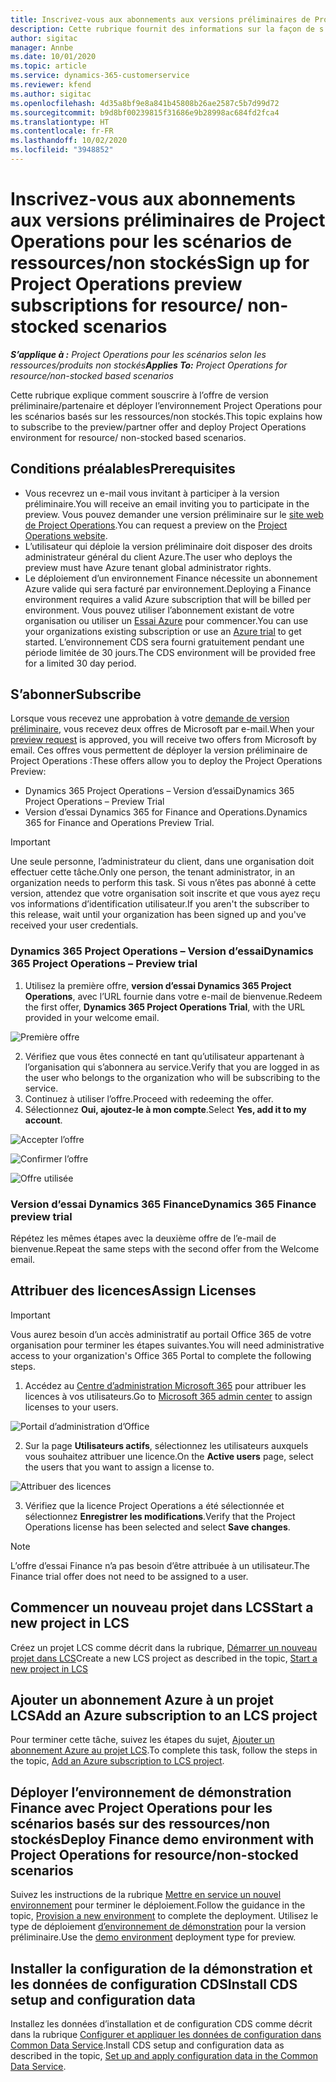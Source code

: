 ```yaml
---
title: Inscrivez-vous aux abonnements aux versions préliminaires de Project Operations pour les scénarios de ressources/non stockés
description: Cette rubrique fournit des informations sur la façon de s’abonner et de déployer des scénarios basés sur les ressource/non-stockés Project Operations.
author: sigitac
manager: Annbe
ms.date: 10/01/2020
ms.topic: article
ms.service: dynamics-365-customerservice
ms.reviewer: kfend
ms.author: sigitac
ms.openlocfilehash: 4d35a8bf9e8a841b45808b26ae2587c5b7d99d72
ms.sourcegitcommit: b9d8bf00239815f31686e9b28998ac684fd2fca4
ms.translationtype: HT
ms.contentlocale: fr-FR
ms.lasthandoff: 10/02/2020
ms.locfileid: "3948852"
---
```

# <a name="sign-up-for-project-operations-preview-subscriptions-for-resource-non-stocked-scenarios"></a><span data-ttu-id="ad3a0-103">Inscrivez-vous aux abonnements aux versions préliminaires de Project Operations pour les scénarios de ressources/non stockés</span><span class="sxs-lookup"><span data-stu-id="ad3a0-103">Sign up for Project Operations preview subscriptions for resource/ non-stocked scenarios</span></span>

<span data-ttu-id="ad3a0-104">_**S’applique à :** Project Operations pour les scénarios selon les ressources/produits non stockés_</span><span class="sxs-lookup"><span data-stu-id="ad3a0-104">_**Applies To:** Project Operations for resource/non-stocked based scenarios_</span></span>

<span data-ttu-id="ad3a0-105">Cette rubrique explique comment souscrire à l’offre de version préliminaire/partenaire et déployer l’environnement Project Operations pour les scénarios basés sur les ressources/non stockés.</span><span class="sxs-lookup"><span data-stu-id="ad3a0-105">This topic explains how to subscribe to the preview/partner offer and deploy Project Operations environment for resource/ non-stocked based scenarios.</span></span>

## <a name="prerequisites"></a><span data-ttu-id="ad3a0-106">Conditions préalables</span><span class="sxs-lookup"><span data-stu-id="ad3a0-106">Prerequisites</span></span>

- <span data-ttu-id="ad3a0-107">Vous recevrez un e-mail vous invitant à participer à la version préliminaire.</span><span class="sxs-lookup"><span data-stu-id="ad3a0-107">You will receive an email inviting you to participate in the preview.</span></span> <span data-ttu-id="ad3a0-108">Vous pouvez demander une version préliminaire sur le [site web de Project Operations](https://dynamics.microsoft.com/en-us/project-operations/overview/).</span><span class="sxs-lookup"><span data-stu-id="ad3a0-108">You can request a preview on the [Project Operations website](https://dynamics.microsoft.com/en-us/project-operations/overview/).</span></span>
- <span data-ttu-id="ad3a0-109">L’utilisateur qui déploie la version préliminaire doit disposer des droits administrateur général du client Azure.</span><span class="sxs-lookup"><span data-stu-id="ad3a0-109">The user who deploys the preview must have Azure tenant global administrator rights.</span></span>
- <span data-ttu-id="ad3a0-110">Le déploiement d’un environnement Finance nécessite un abonnement Azure valide qui sera facturé par environnement.</span><span class="sxs-lookup"><span data-stu-id="ad3a0-110">Deploying a Finance environment requires a valid Azure subscription that will be billed per environment.</span></span> <span data-ttu-id="ad3a0-111">Vous pouvez utiliser l’abonnement existant de votre organisation ou utiliser un [Essai Azure](https://azure.microsoft.com/en-us/free/) pour commencer.</span><span class="sxs-lookup"><span data-stu-id="ad3a0-111">You can use your organizations existing subscription or use an [Azure trial](https://azure.microsoft.com/en-us/free/) to get started.</span></span> <span data-ttu-id="ad3a0-112">L’environnement CDS sera fourni gratuitement pendant une période limitée de 30 jours.</span><span class="sxs-lookup"><span data-stu-id="ad3a0-112">The CDS environment will be provided free for a limited 30 day period.</span></span>

## <a name="subscribe"></a><span data-ttu-id="ad3a0-113">S’abonner</span><span class="sxs-lookup"><span data-stu-id="ad3a0-113">Subscribe</span></span>

<span data-ttu-id="ad3a0-114">Lorsque vous recevez une approbation à votre [demande de version préliminaire](https://forms.office.com/FormsPro/Pages/ResponsePage.aspx?id=v4j5cvGGr0GRqy180BHbR56j8lZs0FdAvwT75_WNFyxUMkRDV1NYQU5TNjE2VjhKOVBUNVg2R0s1NC4u), vous recevez deux offres de Microsoft par e-mail.</span><span class="sxs-lookup"><span data-stu-id="ad3a0-114">When your [preview request](https://forms.office.com/FormsPro/Pages/ResponsePage.aspx?id=v4j5cvGGr0GRqy180BHbR56j8lZs0FdAvwT75_WNFyxUMkRDV1NYQU5TNjE2VjhKOVBUNVg2R0s1NC4u) is approved, you will receive two offers from Microsoft by email.</span></span> <span data-ttu-id="ad3a0-115">Ces offres vous permettent de déployer la version préliminaire de Project Operations :</span><span class="sxs-lookup"><span data-stu-id="ad3a0-115">These offers allow you to deploy the Project Operations Preview:</span></span>

- <span data-ttu-id="ad3a0-116">Dynamics 365 Project Operations – Version d’essai</span><span class="sxs-lookup"><span data-stu-id="ad3a0-116">Dynamics 365 Project Operations – Preview Trial</span></span>
- <span data-ttu-id="ad3a0-117">Version d’essai Dynamics 365 for Finance and Operations.</span><span class="sxs-lookup"><span data-stu-id="ad3a0-117">Dynamics 365 for Finance and Operations Preview Trial.</span></span>

> [!IMPORTANT]
> <span data-ttu-id="ad3a0-118">Une seule personne, l’administrateur du client, dans une organisation doit effectuer cette tâche.</span><span class="sxs-lookup"><span data-stu-id="ad3a0-118">Only one person, the tenant administrator, in an organization needs to perform this task.</span></span> <span data-ttu-id="ad3a0-119">Si vous n’êtes pas abonné à cette version, attendez que votre organisation soit inscrite et que vous ayez reçu vos informations d’identification utilisateur.</span><span class="sxs-lookup"><span data-stu-id="ad3a0-119">If you aren't the subscriber to this release, wait until your organization has been signed up and you've received your user credentials.</span></span>

### <a name="dynamics-365-project-operations--preview-trial"></a><span data-ttu-id="ad3a0-120">Dynamics 365 Project Operations – Version d’essai</span><span class="sxs-lookup"><span data-stu-id="ad3a0-120">Dynamics 365 Project Operations – Preview trial</span></span>

1. <span data-ttu-id="ad3a0-121">Utilisez la première offre, **version d’essai Dynamics 365 Project Operations**, avec l’URL fournie dans votre e-mail de bienvenue.</span><span class="sxs-lookup"><span data-stu-id="ad3a0-121">Redeem the first offer, **Dynamics 365 Project Operations Trial**, with the URL provided in your welcome email.</span></span>

![Première offre](./media/1FirstOffer.png)

2. <span data-ttu-id="ad3a0-123">Vérifiez que vous êtes connecté en tant qu’utilisateur appartenant à l’organisation qui s’abonnera au service.</span><span class="sxs-lookup"><span data-stu-id="ad3a0-123">Verify that you are logged in as the user who belongs to the organization who will be subscribing to the service.</span></span>
3. <span data-ttu-id="ad3a0-124">Continuez à utiliser l’offre.</span><span class="sxs-lookup"><span data-stu-id="ad3a0-124">Proceed with redeeming the offer.</span></span> 
4. <span data-ttu-id="ad3a0-125">Sélectionnez **Oui, ajoutez-le à mon compte**.</span><span class="sxs-lookup"><span data-stu-id="ad3a0-125">Select **Yes, add it to my account**.</span></span>

![Accepter l’offre](./media/2RedeemFirstOffer.png)

![Confirmer l’offre](./media/3ConfirmFirstOffer.png)

![Offre utilisée](./media/4OfferSuccessfulyRedeemed.png)

### <a name="dynamics-365-finance-preview-trial"></a><span data-ttu-id="ad3a0-129">Version d’essai Dynamics 365 Finance</span><span class="sxs-lookup"><span data-stu-id="ad3a0-129">Dynamics 365 Finance preview trial</span></span>

<span data-ttu-id="ad3a0-130">Répétez les mêmes étapes avec la deuxième offre de l’e-mail de bienvenue.</span><span class="sxs-lookup"><span data-stu-id="ad3a0-130">Repeat the same steps with the second offer from the Welcome email.</span></span>

## <a name="assign-licenses"></a><span data-ttu-id="ad3a0-131">Attribuer des licences</span><span class="sxs-lookup"><span data-stu-id="ad3a0-131">Assign Licenses</span></span>

> [!IMPORTANT]
> <span data-ttu-id="ad3a0-132">Vous aurez besoin d’un accès administratif au portail Office 365 de votre organisation pour terminer les étapes suivantes.</span><span class="sxs-lookup"><span data-stu-id="ad3a0-132">You will need administrative access to your organization's Office 365 Portal to complete the following steps.</span></span>

1. <span data-ttu-id="ad3a0-133">Accédez au [Centre d’administration Microsoft 365](https://portal.office.com/) pour attribuer les licences à vos utilisateurs.</span><span class="sxs-lookup"><span data-stu-id="ad3a0-133">Go to [Microsoft 365 admin center](https://portal.office.com/) to assign licenses to your users.</span></span>

![Portail d’administration d’Office](./media/5OfficeAdminPortal.png)

2. <span data-ttu-id="ad3a0-135">Sur la page **Utilisateurs actifs**, sélectionnez les utilisateurs auxquels vous souhaitez attribuer une licence.</span><span class="sxs-lookup"><span data-stu-id="ad3a0-135">On the **Active users** page, select the users that you want to assign a license to.</span></span>

![Attribuer des licences](./media/6AssignLicenses.png)

3. <span data-ttu-id="ad3a0-137">Vérifiez que la licence Project Operations a été sélectionnée et sélectionnez **Enregistrer les modifications**.</span><span class="sxs-lookup"><span data-stu-id="ad3a0-137">Verify that the Project Operations license has been selected and select **Save changes**.</span></span> 

> [!NOTE]
> <span data-ttu-id="ad3a0-138">L’offre d’essai Finance n’a pas besoin d’être attribuée à un utilisateur.</span><span class="sxs-lookup"><span data-stu-id="ad3a0-138">The Finance trial offer does not need to be assigned to a user.</span></span>

## <a name="start-a-new-project-in-lcs"></a><span data-ttu-id="ad3a0-139">Commencer un nouveau projet dans LCS</span><span class="sxs-lookup"><span data-stu-id="ad3a0-139">Start a new project in LCS</span></span>

<span data-ttu-id="ad3a0-140">Créez un projet LCS comme décrit dans la rubrique, [Démarrer un nouveau projet dans LCS](create-lcs-project.md)</span><span class="sxs-lookup"><span data-stu-id="ad3a0-140">Create a new LCS project as described in the topic, [Start a new project in LCS](create-lcs-project.md)</span></span>

## <a name="add-an-azure-subscription-to-an-lcs-project"></a><span data-ttu-id="ad3a0-141">Ajouter un abonnement Azure à un projet LCS</span><span class="sxs-lookup"><span data-stu-id="ad3a0-141">Add an Azure subscription to an LCS project</span></span>

<span data-ttu-id="ad3a0-142">Pour terminer cette tâche, suivez les étapes du sujet, [Ajouter un abonnement Azure au projet LCS](resource-add-azure-subscription-lcs-project.md).</span><span class="sxs-lookup"><span data-stu-id="ad3a0-142">To complete this task, follow the steps in the topic, [Add an Azure subscription to LCS project](resource-add-azure-subscription-lcs-project.md).</span></span>

## <a name="deploy-finance-demo-environment-with-project-operations-for-resourcenon-stocked-scenarios"></a><span data-ttu-id="ad3a0-143">Déployer l’environnement de démonstration Finance avec Project Operations pour les scénarios basés sur des ressources/non stockés</span><span class="sxs-lookup"><span data-stu-id="ad3a0-143">Deploy Finance demo environment with Project Operations for resource/non-stocked scenarios</span></span>

<span data-ttu-id="ad3a0-144">Suivez les instructions de la rubrique [Mettre en service un nouvel environnement](resource-provision-new-environment.md) pour terminer le déploiement.</span><span class="sxs-lookup"><span data-stu-id="ad3a0-144">Follow the guidance in the topic, [Provision a new environment](resource-provision-new-environment.md) to complete the deployment.</span></span> <span data-ttu-id="ad3a0-145">Utilisez le type de déploiement [d’environnement de démonstration](https://docs.microsoft.com/dynamics365/fin-ops-core/dev-itpro/deployment/deploy-demo-environment) pour la version préliminaire.</span><span class="sxs-lookup"><span data-stu-id="ad3a0-145">Use the [demo environment](https://docs.microsoft.com/dynamics365/fin-ops-core/dev-itpro/deployment/deploy-demo-environment) deployment type for preview.</span></span>

## <a name="install-cds-setup-and-configuration-data"></a><span data-ttu-id="ad3a0-146">Installer la configuration de la démonstration et les données de configuration CDS</span><span class="sxs-lookup"><span data-stu-id="ad3a0-146">Install CDS setup and configuration data</span></span>

<span data-ttu-id="ad3a0-147">Installez les données d’installation et de configuration CDS comme décrit dans la rubrique [Configurer et appliquer les données de configuration dans Common Data Service](resource-apply-pro-setup-config-data.md).</span><span class="sxs-lookup"><span data-stu-id="ad3a0-147">Install CDS setup and configuration data as described in the topic, [Set up and apply configuration data in the Common Data Service](resource-apply-pro-setup-config-data.md).</span></span>

